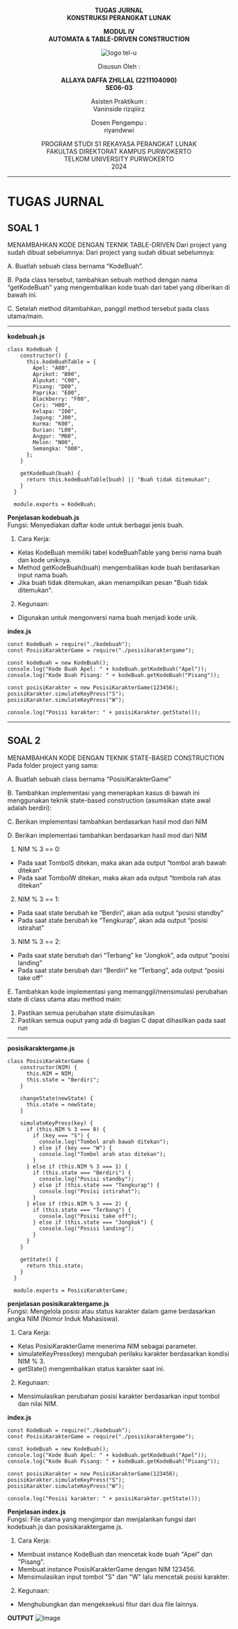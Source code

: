 <div align="center">

**TUGAS JURNAL**  
**KONSTRUKSI PERANGKAT LUNAK**

**MODUL IV**  
**AUTOMATA & TABLE-DRIVEN CONSTRUCTION**

![logo tel-u](https://github.com/user-attachments/assets/3a44181d-9c92-47f6-8cf0-87755117fd99)

Disusun Oleh :

**ALLAYA DAFFA ZHILLAL (2211104090)**  
**SE06-03**

Asisten Praktikum :  
Vaninside
rizqiiirz

Dosen Pengampu :  <br>
riyandwwi

PROGRAM STUDI S1 REKAYASA PERANGKAT LUNAK  
FAKULTAS DIREKTORAT KAMPUS PURWOKERTO  
TELKOM UNIVERSITY PURWOKERTO  
2024

</div>

---

# TUGAS JURNAL

## SOAL 1
MENAMBAHKAN KODE DENGAN TEKNIK TABLE-DRIVEN Dari project yang sudah dibuat sebelumnya:
Dari project yang sudah dibuat sebelumnya:</p>
A. Buatlah sebuah class bernama “KodeBuah”. </p>
B. Pada class tersebut, tambahkan sebuah method dengan nama “getKodeBuah” yang mengembalikan kode buah dari tabel yang diberikan di bawah ini. </p>
C. Setelah method ditambahkan, panggil method tersebut pada class utama/main. </p>

---
**kodebuah.js**
```
class KodeBuah {
    constructor() {
      this.kodeBuahTable = {
        Apel: "A00",
        Aprikot: "B00",
        Alpukat: "C00",
        Pisang: "D00",
        Paprika: "E00",
        Blackberry: "F00",
        Ceri: "H00",
        Kelapa: "I00",
        Jagung: "J00",
        Kurma: "K00",
        Durian: "L00",
        Anggur: "M00",
        Melon: "N00",
        Semangka: "O00",
      };
    }
  
    getKodeBuah(buah) {
      return this.kodeBuahTable[buah] || "Buah tidak ditemukan";
    }
  }
  
  module.exports = KodeBuah;
```
**Penjelasan kodebuah.js** <br>
Fungsi: Menyediakan daftar kode untuk berbagai jenis buah.
1. Cara Kerja:
- Kelas KodeBuah memiliki tabel kodeBuahTable yang berisi nama buah dan kode uniknya.
- Method getKodeBuah(buah) mengembalikan kode buah berdasarkan input nama buah.
- Jika buah tidak ditemukan, akan menampilkan pesan "Buah tidak ditemukan".
2. Kegunaan:
- Digunakan untuk mengonversi nama buah menjadi kode unik. </p>

**index.js**
```
const KodeBuah = require("./kodebuah");
const PosisiKarakterGame = require("./posisikaraktergame");

const kodeBuah = new KodeBuah();
console.log("Kode Buah Apel: " + kodeBuah.getKodeBuah("Apel"));
console.log("Kode Buah Pisang: " + kodeBuah.getKodeBuah("Pisang"));

const posisiKarakter = new PosisiKarakterGame(123456);
posisiKarakter.simulateKeyPress("S");
posisiKarakter.simulateKeyPress("W");

console.log("Posisi karakter: " + posisiKarakter.getState());
```
---
## SOAL 2
MENAMBAHKAN KODE DENGAN TEKNIK STATE-BASED CONSTRUCTION Pada folder project yang sama:</p>
A. Buatlah sebuah class bernama “PosisiKarakterGame”</p>
B. Tambahkan implementasi yang menerapkan kasus di bawah ini menggunakan teknik state-based construction (asumsikan state awal adalah berdiri):</p>
C. Berikan implementasi tambahkan berdasarkan hasil mod dari NIM</p>
D. Berikan implementasi tambahkan berdasarkan hasil mod dari NIM</p>

1. NIM % 3 == 0:

- Pada saat TombolS ditekan, maka akan ada output “tombol arah bawah ditekan”
- Pada saat TombolW ditekan, maka akan ada output “tombola rah atas ditekan”

2. NIM % 3 == 1:

- Pada saat state berubah ke “Berdiri”, akan ada output “posisi standby”
- Pada saat state berubah ke “Tengkurap”, akan ada output “posisi istirahat”

3. NIM % 3 == 2:

- Pada saat state berubah dari “Terbang” ke “Jongkok”, ada output “posisi landing”
- Pada saat state berubah dari “Berdiri” ke “Terbang”, ada output “posisi take off”

E. Tambahkan kode implementasi yang memanggil/mensimulasi perubahan state di class utama atau
method main:

1. Pastikan semua perubahan state disimulasikan
2. Pastikan semua ouput yang ada di bagian C dapat dihasilkan pada saat run
---
**posisikaraktergame.js**
```
class PosisiKarakterGame {
    constructor(NIM) {
      this.NIM = NIM;
      this.state = "Berdiri";
    }
  
    changeState(newState) {
      this.state = newState;
    }
  
    simulateKeyPress(key) {
      if (this.NIM % 3 === 0) {
        if (key === "S") {
          console.log("Tombol arah bawah ditekan");
        } else if (key === "W") {
          console.log("Tombol arah atas ditekan");
        }
      } else if (this.NIM % 3 === 1) {
        if (this.state === "Berdiri") {
          console.log("Posisi standby");
        } else if (this.state === "Tengkurap") {
          console.log("Posisi istirahat");
        }
      } else if (this.NIM % 3 === 2) {
        if (this.state === "Terbang") {
          console.log("Posisi take off");
        } else if (this.state === "Jongkok") {
          console.log("Posisi landing");
        }
      }
    }
  
    getState() {
      return this.state;
    }
  }
  
  module.exports = PosisiKarakterGame;
```
**penjelasan posisikaraktergame.js** <br>
Fungsi: Mengelola posisi atau status karakter dalam game berdasarkan angka NIM (Nomor Induk Mahasiswa).
1. Cara Kerja:
- Kelas PosisiKarakterGame menerima NIM sebagai parameter.
- simulateKeyPress(key) mengubah perilaku karakter berdasarkan kondisi NIM % 3.
- getState() mengembalikan status karakter saat ini.
2. Kegunaan:
- Mensimulasikan perubahan posisi karakter berdasarkan input tombol dan nilai NIM. </p>

**index.js**
```
const KodeBuah = require("./kodebuah");
const PosisiKarakterGame = require("./posisikaraktergame");

const kodeBuah = new KodeBuah();
console.log("Kode Buah Apel: " + kodeBuah.getKodeBuah("Apel"));
console.log("Kode Buah Pisang: " + kodeBuah.getKodeBuah("Pisang"));

const posisiKarakter = new PosisiKarakterGame(123456);
posisiKarakter.simulateKeyPress("S");
posisiKarakter.simulateKeyPress("W");

console.log("Posisi karakter: " + posisiKarakter.getState());
```
**Penjelasan index.js** <br>
Fungsi: File utama yang mengimpor dan menjalankan fungsi dari kodebuah.js dan posisikaraktergame.js.
1. Cara Kerja:
- Membuat instance KodeBuah dan mencetak kode buah "Apel" dan "Pisang".
- Membuat instance PosisiKarakterGame dengan NIM 123456.
- Mensimulasikan input tombol "S" dan "W" lalu mencetak posisi karakter.
2. Kegunaan:
- Menghubungkan dan mengeksekusi fitur dari dua file lainnya. </p>

**OUTPUT**
![Image](https://github.com/user-attachments/assets/881eba90-d93c-49ff-9a2e-68488d8692c5)
